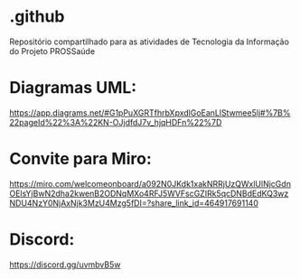 # .github
Repositório compartilhado para as atividades de Tecnologia da Informação do Projeto PROSSaúde

# Diagramas UML:
https://app.diagrams.net/#G1pPuXGRTfhrbXpxdlGoEanLlStwmee5lj#%7B%22pageId%22%3A%22KN-OJjdfdJ7v_hjqHDFn%22%7D

# Convite para Miro:
https://miro.com/welcomeonboard/a092N0JKdk1xakNRRjUzQWxlUlNjcGdnOElsYjBwN2dha2kwenB2ODNqMXo4RFJ5WVFscGZIRk5qcDNBdEdKQ3wzNDU4NzY0NjAxNjk3MzU4Mzg5fDI=?share_link_id=464917691140

# Discord:
https://discord.gg/uvmbvB5w

